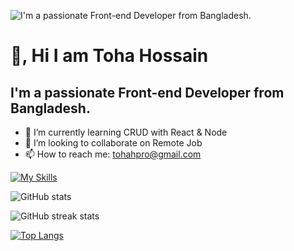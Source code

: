 

![I'm a passionate Front-end Developer from Bangladesh.](https://i.ibb.co/nczXxr6/git-hub-banner.jpg)

# 👋, Hi I am Toha Hossain
## I'm a passionate Front-end Developer from Bangladesh.


- 🌱 I’m currently learning CRUD with React & Node 
- 👯 I’m looking to collaborate on Remote Job 
- 📫 How to reach me: tohahpro@gmail.com 

[![My Skills](https://skillicons.dev/icons?i=html,css,js,bootstrap,tailwind,github,mongodb,nodejs,react,firebase)](https://skillicons.dev)

![GitHub stats](https://github-readme-stats.vercel.app/api?username=tohahpro&show_icons=true)  


![GitHub streak stats](https://streak-stats.demolab.com/?user=tohahpro)  

[![Top Langs](https://github-readme-stats.vercel.app/api/top-langs/?username=tohahpro)](https://github.com/anuraghazra/github-readme-stats)






